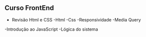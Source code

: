 ## Curso FrontEnd

- Revisão Html e CSS
 -Html
 -Css
 -Responsividade
 -Media Query

-Introdução ao JavaScript 
 -Lógica do sistema

